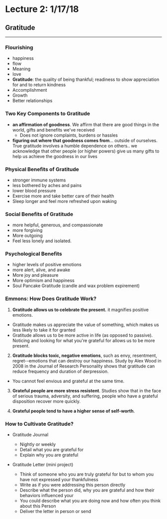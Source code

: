 # Lecture 2: 1/17/18
## Gratitude
---
### Flourishing
* happiness
* flow
* Meaning
* love
* **Gratitude**: the quality of being thankful;
readiness to show appreciation for and to return kindness
* Accomplishment
* Growth
* Better relationships

### Two Key Components to Gratitude
* **an affirmation of goodness**. We affirm that there are good things in the world,
gifts and benefits we've received
  * Does not ignore complaints, burdens or hassles
* **figuring out where that goodness comes from**... outside of ourselves.
True gratitude involves a humble dependence on others.. we acknowledge that other people
(or higher powers) give us many gifts to help us achieve the goodness in our lives

### Physical Benefits of Gratitude
* stronger immune systems
* less bothered by aches and pains
* lower blood pressure
* Exercise more and take better care of their health
* Sleep longer and feel more refreshed upon waking

### Social Benefits of Gratitude
* more helpful, generous, and compassionate
* more forgiving
* More outgoing
* Feel less lonely and isolated.

### Psychological Benefits
* higher levels of positive emotions
* more alert, alive, and awake
* More joy and pleasure
* More optimism and happiness
* Soul Pancake Gratitude (candle and wax problem expirement)

### Emmons: How Does Gratitude Work?
1. **Gratitude allows us to celebrate the present.** it magnifies positive emotions.
* Gratitude makes us appreciate the value of something, which makes us less likely to take
it for granted
* Gratitude allows us to be more active in life (as opposed to passive). Noticing and looking for what you're grateful for allows us to be more present.

2. **Gratitude blocks toxic, negative emotions**, such as envy, resentment, regret--emotions
that can destroy our happiness. Study by Alex Wood in 2008 in the Journal of Research Personality shows that gratitude can reduce frequency and duration of derpression.
* You cannot feel envious and grateful at the same time.

3. **Grateful people are more stress resistent**. Studies show that in the face of serious trauma, adversity, and suffering, people who have a grateful disposition recover more quickly.

4. **Grateful people tend to have a higher sense of self-worth**.

### How to Cultivate Gratitude?
* Gratitude Journal
  * Nightly or weekly
  * Detail what you are grateful for
  * Explain why you are grateful

* Gratitude Letter (mini project)
  * Think of someone who you are truly grateful for but to whom you have not expressed your thankfulness
  * Write as if you were addressing this person directly
  * Describe what the person did, why you are grateful and how their behaviors influenced your
  * You could describe what you are doing now and how often you think about this Person
  * Deliver the letter in person or send

###
